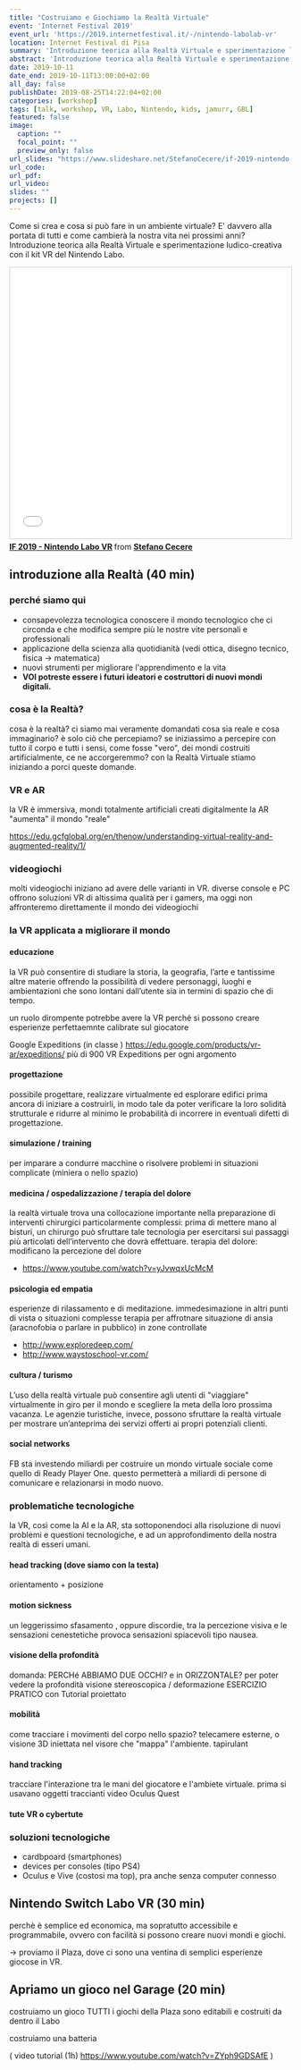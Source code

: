 ```yaml
---
title: "Costruiamo e Giochiamo la Realtà Virtuale"
event: 'Internet Festival 2019'
event_url: 'https://2019.internetfestival.it/-/nintendo-labolab-vr'
location: Internet Festival di Pisa
summary: 'Introduzione teorica alla Realtà Virtuale e sperimentazione ludico-creativa con il kit VR del Nintendo Labo'
abstract: 'Introduzione teorica alla Realtà Virtuale e sperimentazione ludico-creativa con il kit VR del Nintendo Labo'
date: 2019-10-11
date_end: 2019-10-11T13:00:00+02:00
all_day: false
publishDate: 2019-08-25T14:22:04+02:00
categories: [workshop]
tags: [talk, workshop, VR, Labo, Nintendo, kids, jamurr, GBL]
featured: false
image:
  caption: ""
  focal_point: ""
  preview_only: false
url_slides: "https://www.slideshare.net/StefanoCecere/if-2019-nintendo-labo-vr"
url_code:
url_pdf:
url_video:
slides: ""
projects: []
---
```


Come si crea e cosa si può fare in un ambiente virtuale? E' davvero alla portata di tutti e come cambierà la nostra vita nei prossimi anni?  
Introduzione teorica alla Realtà Virtuale e sperimentazione ludico-creativa con il kit VR del Nintendo Labo.


<iframe src="//www.slideshare.net/slideshow/embed_code/key/3XtkzcxKQGILHN" width="595" height="485" frameborder="0" marginwidth="0" marginheight="0" scrolling="no" style="border:1px solid #CCC; border-width:1px; margin-bottom:5px; max-width: 100%;" allowfullscreen> </iframe> <div style="margin-bottom:5px"> <strong> <a href="//www.slideshare.net/StefanoCecere/if-2019-nintendo-labo-vr" title="IF 2019 - Nintendo Labo VR" target="_blank">IF 2019 - Nintendo Labo VR</a> </strong> from <strong><a href="https://www.slideshare.net/StefanoCecere" target="_blank">Stefano Cecere</a></strong> </div>


## introduzione alla Realtà (40 min)
### perché siamo qui
- consapevolezza tecnologica
  conoscere il mondo tecnologico che ci circonda e che modifica sempre più le nostre vite personali e professionali
- applicazione della scienza alla quotidianità
   (vedi ottica, disegno tecnico, fisica -> matematica)
- nuovi strumenti per migliorare l'apprendimento e la vita
- **VOI potreste essere i futuri ideatori e costruttori di nuovi mondi digitali.**

### cosa è la Realtà?
cosa è la realtà?
ci siamo mai veramente domandati cosa sia reale e cosa immaginario?
è solo ciò che percepiamo?
se iniziassimo a percepire con tutto il corpo e tutti i sensi, come fosse "vero", dei mondi costruiti artificialmente, ce ne accorgeremmo?
con la Realtà Virtuale stiamo iniziando a porci queste domande.

### VR e AR
la VR è immersiva, mondi totalmente artificiali creati digitalmente
la AR "aumenta" il mondo "reale"

https://edu.gcfglobal.org/en/thenow/understanding-virtual-reality-and-augmented-reality/1/


### videogiochi 
molti videogiochi iniziano ad avere delle varianti in VR.
diverse console e PC offrono soluzioni VR di altissima qualità per i gamers, ma oggi non affronteremo direttamente il mondo dei videogiochi

### la VR applicata a migliorare il mondo

#### educazione
la VR può consentire di studiare la storia, la geografia, l’arte e tantissime altre materie offrendo la possibilità di vedere personaggi, luoghi e ambientazioni che sono lontani dall’utente sia in termini di spazio che di tempo. 

un ruolo dirompente potrebbe avere la VR perché si possono creare esperienze perfettaemnte calibrate sul giocatore

Google Expeditions (in classe ) https://edu.google.com/products/vr-ar/expeditions/
più di 900 VR Expeditions per ogni argomento

#### progettazione
possibile progettare, realizzare virtualmente ed esplorare edifici prima ancora di iniziare a costruirli, in modo tale da poter verificare la loro solidità strutturale e ridurre al minimo le probabilità di incorrere in eventuali difetti di progettazione.

#### simulazione / training
per imparare a condurre macchine o risolvere problemi in situazioni complicate (miniera o nello spazio)
    
#### medicina / ospedalizzazione / terapia del dolore
la realtà virtuale trova una collocazione importante nella preparazione di interventi chirurgici particolarmente complessi: prima di mettere mano al bisturi, un chirurgo può sfruttare tale tecnologia per esercitarsi sui passaggi più articolati dell’intervento che dovrà effettuare.
terapia del dolore: modificano la percezione del dolore

- https://www.youtube.com/watch?v=yJvwqxUcMcM

#### psicologia ed empatia
esperienze di rilassamento e di meditazione.
immedesimazione in altri punti di vista o situazioni complesse
terapia per affrotnare situazione di ansia (aracnofobia o parlare in pubblico)
in zone controllate

- http://www.exploredeep.com/
- http://www.waystoschool-vr.com/

#### cultura / turismo
L’uso della realtà virtuale può consentire agli utenti di "viaggiare" virtualmente in giro per il mondo e scegliere la meta della loro prossima vacanza. Le agenzie turistiche, invece, possono sfruttare la realtà virtuale per mostrare un’anteprima dei servizi offerti ai propri potenziali clienti.

#### social networks
FB sta investendo miliardi per costruire un mondo virtuale sociale come quello di Ready Player One. questo permetterà a miliardi di persone di comunicare e relazionarsi in modo nuovo.

### problematiche tecnologiche
la VR, così come la AI e la AR, sta sottoponendoci alla risoluzione di nuovi problemi e questioni tecnologiche, e ad un approfondimento della nostra realtà di esseri umani.

#### head tracking (dove siamo con la testa)
orientamento + posizione

#### motion sickness
un leggerissimo sfasamento , oppure discordie, tra la percezione visiva e le sensazioni cenestetiche provoca sensazioni spiacevoli tipo nausea.

#### visione della profondità
domanda: PERCHé ABBIAMO DUE OCCHI? e in ORIZZONTALE?
per poter vedere la profondità
visione stereoscopica / deformazione
ESERCIZIO PRATICO con Tutorial proiettato

#### mobilità
come tracciare i movimenti del corpo nello spazio?
telecamere esterne, o visione 3D iniettata nel visore che "mappa" l'ambiente.
tapirulant

#### hand tracking
tracciare l'interazione tra le mani del giocatore e l'ambiete virtuale.
prima si usavano oggetti traccianti
video Oculus Quest

#### tute VR o cybertute

### soluzioni tecnologiche
- cardbpoard (smartphones)
- devices per consoles (tipo PS4)
- Oculus e Vive (costosi ma top), pra anche senza computer connesso

## Nintendo Switch Labo VR (30 min)
perchè è semplice ed economica, ma sopratutto accessibile e programmabile, ovvero con facilità si possono creare nuovi mondi e giochi.

-> proviamo il Plaza, dove ci sono una ventina di semplici esperienze giocose in VR.

## Apriamo un gioco nel Garage (20 min)
costruiamo un gioco
TUTTI i giochi della Plaza sono editabili e costruiti da dentro il Labo

costruiamo una batteria

( video tutorial (1h) https://www.youtube.com/watch?v=ZYph9GDSAfE )

